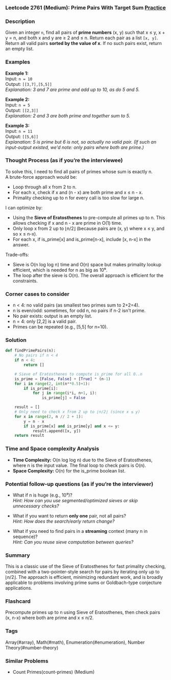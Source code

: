 ### Leetcode 2761 (Medium): Prime Pairs With Target Sum [Practice](https://leetcode.com/problems/prime-pairs-with-target-sum)

### Description  
Given an integer `n`, find all pairs of **prime numbers** (x, y) such that x ≤ y, x + y = n, and both x and y are ≥ 2 and ≤ n. Return each pair as a list `[x, y]`. Return all valid pairs **sorted by the value of x**. If no such pairs exist, return an empty list.

### Examples  

**Example 1:**  
Input: `n = 10`  
Output: `[[3,7],[5,5]]`  
*Explanation: 3 and 7 are prime and add up to 10, as do 5 and 5.*

**Example 2:**  
Input: `n = 5`  
Output: `[[2,3]]`  
*Explanation: 2 and 3 are both prime and together sum to 5.*

**Example 3:**  
Input: `n = 11`  
Output: `[[5,6]]`  
*Explanation: 5 is prime but 6 is not, so actually no valid pair. (If such an input-output existed, we'd note: only pairs where both are prime.)*

### Thought Process (as if you’re the interviewee)  
To solve this, I need to find all pairs of primes whose sum is exactly n.  
A brute-force approach would be:
- Loop through all x from 2 to n.
- For each x, check if x and (n - x) are both prime and x ≤ n - x.
- Primality checking up to n for every call is too slow for large n.

I can optimize by:
- Using the **Sieve of Eratosthenes** to pre-compute all primes up to n. This allows checking if x and n - x are prime in O(1) time.
- Only loop x from 2 up to ⌊n/2⌋ (because pairs are (x, y) where x ≤ y, and so x ≤ n-x).
- For each x, if is_prime[x] and is_prime[n-x], include [x, n-x] in the answer.

Trade-offs:
- Sieve is O(n log log n) time and O(n) space but makes primality lookup efficient, which is needed for n as big as 10⁶.
- The loop after the sieve is O(n). The overall approach is efficient for the constraints.

### Corner cases to consider  
- n < 4: no valid pairs (as smallest two primes sum to 2+2=4).
- n is even/odd: sometimes, for odd n, no pairs if n-2 isn't prime.
- No pair exists: output is an empty list.
- n = 4: only [2,2] is a valid pair.
- Primes can be repeated (e.g., [5,5] for n=10).

### Solution

```python
def findPrimePairs(n):
    # No pairs if n < 4
    if n < 4:
        return []

    # Sieve of Eratosthenes to compute is_prime for all 0..n
    is_prime = [False, False] + [True] * (n-1)
    for i in range(2, int(n**0.5)+1):
        if is_prime[i]:
            for j in range(i*i, n+1, i):
                is_prime[j] = False

    result = []
    # Only need to check x from 2 up to ⌊n/2⌋ (since x ≤ y)
    for x in range(2, n // 2 + 1):
        y = n - x
        if is_prime[x] and is_prime[y] and x <= y:
            result.append([x, y])
    return result
```

### Time and Space complexity Analysis  

- **Time Complexity:** O(n log log n) due to the Sieve of Eratosthenes, where n is the input value. The final loop to check pairs is O(n).
- **Space Complexity:** O(n) for the is_prime boolean list.

### Potential follow-up questions (as if you’re the interviewer)  

- What if n is huge (e.g., 10⁹)?  
  *Hint: How can you use segmented/optimized sieves or skip unnecessary checks?*

- What if you want to return **only one** pair, not all pairs?  
  *Hint: How does the search/early return change?*

- What if you need to find pairs in a **streaming** context (many n in sequence)?  
  *Hint: Can you reuse sieve computation between queries?*

### Summary
This is a classic use of the Sieve of Eratosthenes for fast primality checking, combined with a two-pointer-style search for pairs by iterating only up to ⌊n/2⌋. The approach is efficient, minimizing redundant work, and is broadly applicable to problems involving prime sums or Goldbach-type conjecture applications.


### Flashcard
Precompute primes up to n using Sieve of Eratosthenes, then check pairs (x, n-x) where both are prime and x ≤ n/2.

### Tags
Array(#array), Math(#math), Enumeration(#enumeration), Number Theory(#number-theory)

### Similar Problems
- Count Primes(count-primes) (Medium)